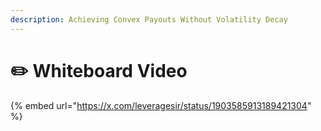 ```yaml
---
description: Achieving Convex Payouts Without Volatility Decay
---
```


# ✏️ Whiteboard Video

{% embed url="https://x.com/leveragesir/status/1903585913189421304" %}
